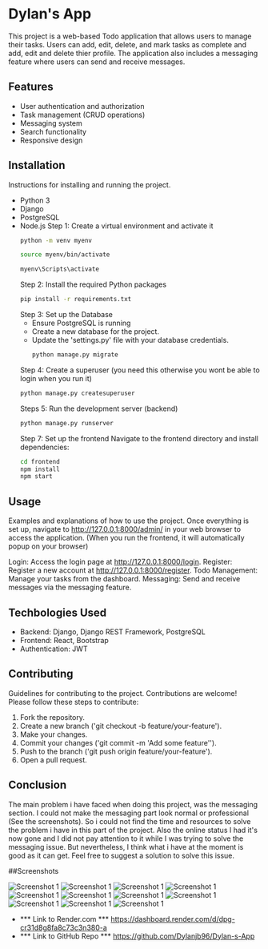# Dylan's App 
This project is a web-based Todo application that allows users to manage their tasks. Users can add, edit, delete, and mark tasks as complete and add, edit and delete thier profile. The application also includes a messaging feature where users can send and receive messages.

## Features
- User authentication and authorization
- Task management (CRUD operations)
- Messaging system
- Search functionality
- Responsive design
  
## Installation 
Instructions for installing and running the project.
- Python 3
- Django
- PostgreSQL
- Node.js
  Step 1: Create a virtual environment and activate it
  ```bash
  python -m venv myenv
  ```
  ```bash
  source myenv/bin/activate
  ```
  ```bash
  myenv\Scripts\activate
  ```
  Step 2: Install the required Python packages
  ```bash
  pip install -r requirements.txt
  ```
  Step 3: Set up the Database
  - Ensure PostgreSQL is running
  - Create a new database for the project.
  - Update the 'settings.py' file with your database credentials.
    ```bash
    python manage.py migrate
    ```
  Step 4: Create a superuser (you need this otherwise you wont be able to login when you run it)
  ```bash
  python manage.py createsuperuser
  ```
  Steps 5: Run the development server (backend)
  ```bash
  python manage.py runserver
  ```
  Step 7: Set up the frontend
  Navigate to the frontend directory and install dependencies:
  ```bash
  cd frontend
  npm install
  npm start
  ```
## Usage 
Examples and explanations of how to use the project.
Once everything is set up, navigate to http://127.0.0.1:8000/admin/ in your web browser to access the application. (When you run the frontend, it will automatically popup on your browser)

Login: Access the login page at http://127.0.0.1:8000/login.
Register: Register a new account at http://127.0.0.1:8000/register.
Todo Management: Manage your tasks from the dashboard.
Messaging: Send and receive messages via the messaging feature.

## Techbologies Used
- Backend: Django, Django REST Framework, PostgreSQL
- Frontend: React, Bootstrap
- Authentication: JWT

## Contributing 
Guidelines for contributing to the project. Contributions are welcome! Please follow these steps to contribute:
1. Fork the repository.
2. Create a new branch ('git checkout -b feature/your-feature').
3. Make your changes.
4. Commit your changes ('git commit -m 'Add some feature'').
5. Push to the branch ('git push origin feature/your-feature').
6. Open a pull request.

## Conclusion
The main problem i have faced when doing this project, was the messaging section. I could not make the messaging part look normal or professional (See the screenshots). So i could not find the time and resources to solve the problem i have in this part of the project. Also the online status I had it's now gone and I did not pay attention to it while I was trying to solve the messaging issue. But nevertheless, I think what i have at the moment is good as it can get. Feel free to suggest a solution to solve this issue. 

##Screenshots

![Screenshot 1](https://github.com/Dylanjb96/Dylan-s-App/blob/master/Screenshot%20(182).png?raw=true)
![Screenshot 1](https://github.com/Dylanjb96/Dylan-s-App/blob/master/Screenshot%20(183).png?raw=true)
![Screenshot 1](https://github.com/Dylanjb96/Dylan-s-App/blob/master/Screenshot%20(184).png?raw=true)
![Screenshot 1](https://github.com/Dylanjb96/Dylan-s-App/blob/master/Screenshot%20(190).png?raw=true)
![Screenshot 1](https://github.com/Dylanjb96/Dylan-s-App/blob/master/Screenshot%20(191).png?raw=true)
![Screenshot 1](https://github.com/Dylanjb96/Dylan-s-App/blob/master/Screenshot%20(192).png?raw=true)
![Screenshot 1](https://github.com/Dylanjb96/Dylan-s-App/blob/master/Screenshot%20(193).png?raw=true)
![Screenshot 1](https://github.com/user-attachments/assets/23cc8cd3-55df-46a6-9f32-0e237058a184)
![Screenshot 1](https://github.com/Dylanjb96/Dylan-s-App/blob/master/Screenshot%20(187).png?raw=true)
![Screenshot 1](https://github.com/Dylanjb96/Dylan-s-App/blob/master/Screenshot%20(188).png?raw=true)
![Screenshot 1](https://github.com/Dylanjb96/Dylan-s-App/blob/master/Screenshot%20(189).png?raw=true)



- *** Link to Render.com ***
  https://dashboard.render.com/d/dpg-cr31d8g8fa8c73c3n380-a
- *** Link to GitHub Repo ***
  https://github.com/Dylanjb96/Dylan-s-App
 
